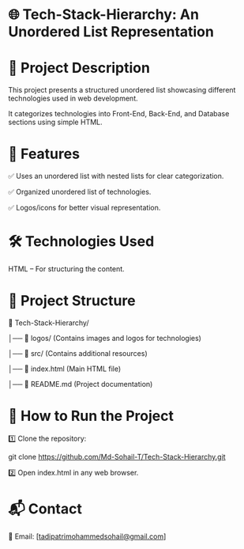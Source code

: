 # 🌐 Tech-Stack-Hierarchy: An Unordered List Representation

# 📌 Project Description

This project presents a structured unordered list showcasing different technologies used in web development.

It categorizes technologies into Front-End, Back-End, and Database sections using simple HTML.



# 🚀 Features

✅ Uses an unordered list with nested lists for clear categorization.

✅ Organized unordered list of technologies.

✅ Logos/icons for better visual representation.

# 🛠 Technologies Used

HTML – For structuring the content.

# 📂 Project Structure


📁 Tech-Stack-Hierarchy/

│── 📁 logos/        (Contains images and logos for technologies)

│── 📁 src/          (Contains additional resources)

│── 📄 index.html    (Main HTML file)

│── 📜 README.md     (Project documentation)

# 🚀 How to Run the Project

1️⃣ Clone the repository:

git clone https://github.com/Md-Sohail-T/Tech-Stack-Hierarchy.git

2️⃣ Open index.html in any web browser.


# 📬 Contact

📧 Email: [tadipatrimohammedsohail@gmail.com]

